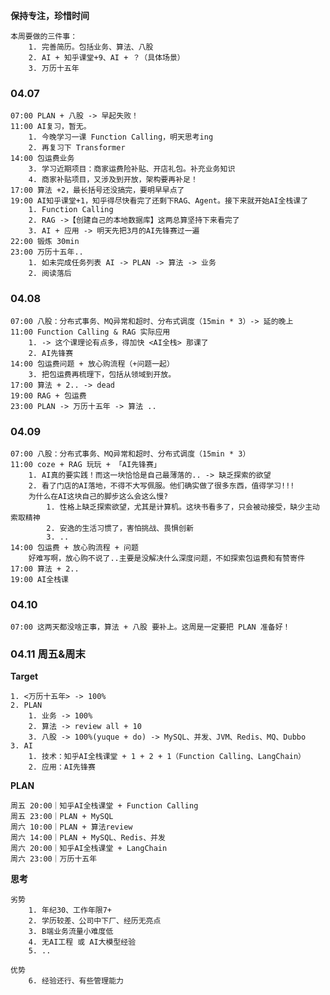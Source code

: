 **保持专注，珍惜时间**

	本周要做的三件事：
		1. 完善简历。包括业务、算法、八股
		2. AI + 知乎课堂+9、AI + ？（具体场景）
		3. 万历十五年

### 04.07

	07:00 PLAN + 八股 -> 早起失败！
	11:00 AI复习，暂无。
		1. 今晚学习一课 Function Calling，明天思考ing
		2. 再复习下 Transformer
	14:00 包运费业务
		3. 学习近期项目：商家运费险补贴、开店礼包。补充业务知识
		4. 商家补贴项目，又涉及到开放，架构要再补足！
	17:00 算法 +2，最长括号还没搞完，要明早早点了
	19:00 AI知乎课堂+1，知乎得尽快看完了还剩下RAG、Agent。接下来就开始AI全栈课了
		1. Function Calling
		2. RAG ->【创建自己的本地数据库】这两总算坚持下来看完了
		3. AI + 应用 -> 明天先把3月的AI先锋赛过一遍
	22:00 锻炼 30min
	23:00 万历十五年..
		1. 如未完成任务列表 AI -> PLAN -> 算法 -> 业务
		2. 阅读落后


### 04.08

	07:00 八股：分布式事务、MQ异常和超时、分布式调度（15min * 3）-> 延的晚上
	11:00 Function Calling & RAG 实际应用 
		1. -> 这个课理论有点多，得加快 <AI全栈> 那课了
		2. AI先锋赛
	14:00 包运费问题 + 放心购流程（+问题一起）
		3. 把包运费再梳理下，包括从领域到开放。
	17:00 算法 + 2.. -> dead
	19:00 RAG + 包运费
	23:00 PLAN -> 万历十五年 -> 算法 ..


### 04.09

	07:00 八股：分布式事务、MQ异常和超时、分布式调度（15min * 3）
	11:00 coze + RAG 玩玩 + 「AI先锋赛」
		1. AI真的要实践！而这一块恰恰是自己最薄落的.. -> 缺乏探索的欲望
		2. 看了门店的AI落地，不得不大写佩服。他们确实做了很多东西，值得学习!!!
		为什么在AI这块自己的脚步这么会这么慢?
			1. 性格上缺乏探索欲望，尤其是计算机。这块书看多了，只会被动接受，缺少主动索取精神
			2. 安逸的生活习惯了，害怕挑战、畏惧创新
			3. ..
	14:00 包运费 + 放心购流程 + 问题
		好难写啊，放心购不说了..主要是没解决什么深度问题，不如探索包运费和有赞寄件
	17:00 算法 + 2..
	19:00 AI全栈课


### 04.10

	07:00 这两天都没啥正事，算法 + 八股 要补上。这周是一定要把 PLAN 准备好！


### 04.11 周五&周末

**Target**

	1. <万历十五年> -> 100%
	2. PLAN
		1. 业务 -> 100%
		2. 算法 -> review all + 10
		3. 八股 -> 100%(yuque + do) -> MySQL、并发、JVM、Redis、MQ、Dubbo
	3. AI
		1. 技术：知乎AI全栈课堂 + 1 + 2 + 1（Function Calling、LangChain）
		2. 应用：AI先锋赛

**PLAN**

	周五 20:00｜知乎AI全栈课堂 + Function Calling
	周五 23:00｜PLAN + MySQL
	周六 10:00｜PLAN + 算法review
	周六 14:00｜PLAN + MySQL、Redis、并发
	周六 20:00｜知乎AI全栈课堂 + LangChain
	周六 23:00｜万历十五年



**思考**

	劣势
		1. 年纪30、工作年限7+
		2. 学历较差、公司中下厂、经历无亮点
		3. B端业务流量小难度低
		4. 无AI工程 或 AI大模型经验
		5. ..
		   
	优势
		6. 经验还行、有些管理能力
